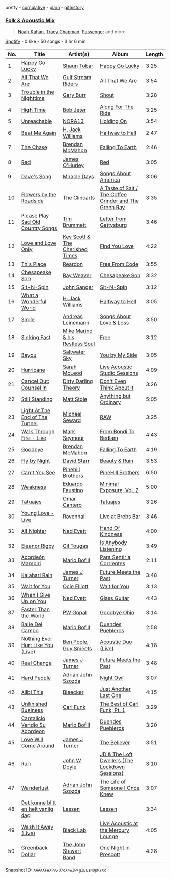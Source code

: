 pretty - [cumulative](/playlists/cumulative/37i9dQZF1EQp62d3Dl7ECY.md) - [plain](/playlists/plain/37i9dQZF1EQp62d3Dl7ECY) - [githistory](https://github.githistory.xyz/mdn522/spotify-playlist-archive/blob/main/playlists/plain/37i9dQZF1EQp62d3Dl7ECY)

### [Folk & Acoustic Mix](https://open.spotify.com/playlist/37i9dQZF1EQp62d3Dl7ECY)

> <a href=spotify:playlist:37i9dQZF1EIXDGo0vWYROm>Noah Kahan</a>, <a href=spotify:playlist:37i9dQZF1EIYJL0ip01fjK>Tracy Chapman</a>, <a href=spotify:playlist:37i9dQZF1EIWQy8RGNgf36>Passenger</a> and more

[Spotify](https://open.spotify.com/user/spotify) - 0 like - 50 songs - 3 hr 6 min

| No. | Title | Artist(s) | Album | Length |
|---|---|---|---|---|
| 1 | [Happy Go Lucky](https://open.spotify.com/track/2jZCCMqlrbZlxn9IvGDrSZ) | [Shaun Tobar](https://open.spotify.com/artist/3fe0Dzd3WNS2InkJgyBfzr) | [Happy Go Lucky](https://open.spotify.com/album/6ud94TvlcXxiC9dFMJ8cUn) | 3:25 |
| 2 | [All That We Are](https://open.spotify.com/track/1X62MaWQ5AVByBew0DVSMD) | [Gulf Stream Riders](https://open.spotify.com/artist/6TI3MqdyEDkfmIR6XJG17n) | [All That We Are](https://open.spotify.com/album/4TXomPFvgFXQi1ygEzQFDI) | 3:54 |
| 3 | [Trouble in the Nighttime](https://open.spotify.com/track/2bYKIfnJEcPnRRbDQdox7J) | [Gary Burr](https://open.spotify.com/artist/5UYgaDsEcf7jd3pqMZDWDo) | [Shout](https://open.spotify.com/album/6HJUtHrJHUoat6R2pQcj6l) | 3:28 |
| 4 | [High Time](https://open.spotify.com/track/4dlqq4kOARdSSJP1DLsYeQ) | [Bob Jeter](https://open.spotify.com/artist/1gVex0NXRD0VFfFFDNf7hA) | [Along For The Ride](https://open.spotify.com/album/6Tq51lxzlm2NkcsVbKhYEu) | 3:25 |
| 5 | [Unreachable](https://open.spotify.com/track/1hwxCYLi3iqFP8PTcqrPqg) | [NORA13](https://open.spotify.com/artist/7MpO5jnnd11cb4ULGiuRCh) | [Holding On](https://open.spotify.com/album/4XaQzrROoMlJVyL1iMOpsT) | 3:54 |
| 6 | [Beat Me Again](https://open.spotify.com/track/2yqaE7kTyfBT9jASRJuVSh) | [H\. Jack Williams](https://open.spotify.com/artist/4vycIY7ZWTfqewIY7BDDe1) | [Halfway to Hell](https://open.spotify.com/album/2Qi2RZeyOqg6s5rXEbm4iG) | 2:47 |
| 7 | [The Chase](https://open.spotify.com/track/3NxJWZp2PSUfXQHfYXnrBg) | [Brendan McMahon](https://open.spotify.com/artist/3sprarcbI7N567HpbfoYi3) | [Falling To Earth](https://open.spotify.com/album/778czpKh0DGSYPGA9qlIEW) | 2:46 |
| 8 | [Red](https://open.spotify.com/track/249ChEWzlApN45cOkembUY) | [James O'Hurley](https://open.spotify.com/artist/5PPszwO5CjC0UoqK2sKCtL) | [Red](https://open.spotify.com/album/1czjboSzBuZ5RHMRwVwTAw) | 3:05 |
| 9 | [Dave's Song](https://open.spotify.com/track/1phwm9yy3GodTsKJICgCAW) | [Miracle Days](https://open.spotify.com/artist/2guDmQ4iWxy7xMff62PCEB) | [Songs About America](https://open.spotify.com/album/0TAXHlkdVpvj9pEwBVb7Pj) | 3:06 |
| 10 | [Flowers by the Roadside](https://open.spotify.com/track/22iXxSnJG1rvHMpaudopRG) | [The Clincarts](https://open.spotify.com/artist/23pLLSoYvxzgzo5LpywSlY) | [A Taste of Salt / The Coffee Grinder and The Green Ray](https://open.spotify.com/album/4hsrE7aUhz3uiRTpUZknaD) | 3:35 |
| 11 | [Please Play Sad Old Country Songs](https://open.spotify.com/track/458vIDn9wYcdwbdferVlhv) | [Tim Brummett](https://open.spotify.com/artist/4jHngErbEMvXoJyev6lMlY) | [Letter from Gettysburg](https://open.spotify.com/album/6yxhc6bRrTmbFvL85QJVdP) | 3:46 |
| 12 | [Love and Love Only](https://open.spotify.com/track/3s9iaUW7pw7wh0qD58reLD) | [Kev Scott & The Cherished Times](https://open.spotify.com/artist/5xbtTw2k2ei87C4pWRZXus) | [Find You Love](https://open.spotify.com/album/1yWAf0awIEb45EhBUjOxhK) | 4:22 |
| 13 | [This Place](https://open.spotify.com/track/3MDaK4U8ahrANxBXofCP9g) | [Reardon](https://open.spotify.com/artist/6ggqm3mwhSOAQeE5pQOZa2) | [Free From Code](https://open.spotify.com/album/1WPeAbl1yUQQ3I2ces5M6P) | 3:55 |
| 14 | [Chesapeake Son](https://open.spotify.com/track/0ohtg2oj6NGC7QrGPNG2qa) | [Ray Weaver](https://open.spotify.com/artist/4e4UYKPkQ1BgclZST7aJK7) | [Chesapeake Son](https://open.spotify.com/album/4CTzIFJ3ST7y2JY7yoLXof) | 3:32 |
| 15 | [Sit\-N\-Spin](https://open.spotify.com/track/1gm6ZoBCUzHfWiIlxsNH9O) | [John Sanger](https://open.spotify.com/artist/7nsam9cfgzWOac5Z5aG1ro) | [Sit\-N\-Spin](https://open.spotify.com/album/3Jp3iYtGMVlySie1WcpPZQ) | 3:12 |
| 16 | [What a Wonderful World](https://open.spotify.com/track/0iE4bD6GGxjfTmozAULqVF) | [H\. Jack Williams](https://open.spotify.com/artist/4vycIY7ZWTfqewIY7BDDe1) | [Halfway to Hell](https://open.spotify.com/album/2Qi2RZeyOqg6s5rXEbm4iG) | 3:05 |
| 17 | [Smile](https://open.spotify.com/track/2n73zlUV6JJzjgHq6ZyQYu) | [Andreas Leinemann](https://open.spotify.com/artist/4NvhQKDi1T0Q65Qvx5EMfQ) | [Songs About Love & Loss](https://open.spotify.com/album/48klS820HeZVrPulMQDr4N) | 3:50 |
| 18 | [Sinking Fast](https://open.spotify.com/track/4I7WiB6E7fIkQyk7jvCN0Y) | [Mike Marino & his Restless Soul](https://open.spotify.com/artist/6CWGVIFfIaatEqFtRhHmwj) | [Free](https://open.spotify.com/album/3BEuRCZVFaBQEcfjIqDvwA) | 3:12 |
| 19 | [Bayou](https://open.spotify.com/track/25p562FGokgJJtSYK57X7y) | [Saltwater Sky](https://open.spotify.com/artist/2zrFDKAj4OfDCCPoA73fnD) | [You by My Side](https://open.spotify.com/album/2zrOw46cFNT2SHAkxFQSum) | 3:05 |
| 20 | [Hurricane](https://open.spotify.com/track/13V1JRbr55eLumaPCHyY7T) | [Sarah McLeod](https://open.spotify.com/artist/7bIYFyhnGYw8A4kUsGtQl0) | [Live Acoustic Studio Sessions](https://open.spotify.com/album/6jufexK9PzmAaMkHawYdHn) | 4:09 |
| 21 | [Cancel Out: Counsel In](https://open.spotify.com/track/1MnD7VwrpPPCklfB4IwtGc) | [Dirty Darling Theory](https://open.spotify.com/artist/2sXT01QRKdHPGiWddcEUOo) | [Don't Even Think About It](https://open.spotify.com/album/1bIrJ4rHrl6VToJDZpPThm) | 3:26 |
| 22 | [Still Standing](https://open.spotify.com/track/3snqmM94dowjOnqqkvWlIA) | [Matt Stole](https://open.spotify.com/artist/36Rsf6crNnjaBAW65jIfdd) | [Anything but Ordinary](https://open.spotify.com/album/7lc5G1qWdaOfQz8odt05gJ) | 5:05 |
| 23 | [Light At The End of The Tunnel](https://open.spotify.com/track/7JyyLm2bUeEEKdWSstEFZq) | [Michael Seward](https://open.spotify.com/artist/7ed0NYt0JXzh3s0I9ZvHjT) | [RAW](https://open.spotify.com/album/5IDPKnaurbiIO6XX347RDZ) | 3:25 |
| 24 | [Walk Through Fire \- Live](https://open.spotify.com/track/1e3dDlwrKdnIUrDYXNjODz) | [Mark Seymour](https://open.spotify.com/artist/5UXUbd8g8qyf5yvrAo6ysS) | [From Bondi To Bedlam](https://open.spotify.com/album/6HpP10uD0XUAjQNNBRGDEl) | 4:43 |
| 25 | [Goodbye](https://open.spotify.com/track/52yaddwqcyg1IPjmOm2FmW) | [Brendan McMahon](https://open.spotify.com/artist/3sprarcbI7N567HpbfoYi3) | [Falling To Earth](https://open.spotify.com/album/778czpKh0DGSYPGA9qlIEW) | 4:19 |
| 26 | [Fly by Night](https://open.spotify.com/track/5j8EIU6fsfsOk6F4pgvjaN) | [David Starr](https://open.spotify.com/artist/6PJuDsfOF3dpzVpdrUIRw1) | [Beauty & Ruin](https://open.spotify.com/album/22f2PwCpdkK6JkYRrZ3lC0) | 3:53 |
| 27 | [Can't You See](https://open.spotify.com/track/1rSBfBU0S2ye6s5r9hD1Ye) | [Pinehill Brothers](https://open.spotify.com/artist/07dIhG95GcU8f1rqHRWNeb) | [PineHill Brothers](https://open.spotify.com/album/5YVsHdg4ylrQ5wmYBzE8Wr) | 6:50 |
| 28 | [Weakness](https://open.spotify.com/track/1lvaUyhjDibtW1zaDqYfQ2) | [Eduardo Faustino](https://open.spotify.com/artist/2c2f83EznaO5EQ9BOUYzPE) | [Minimal Exposure, Vol\. 2](https://open.spotify.com/album/54KTEnoBtUh8WzK8IbPnyf) | 5:00 |
| 29 | [Tatuajes](https://open.spotify.com/track/1vqn45UeZymT7dWiufMI3f) | [Omar Cantero](https://open.spotify.com/artist/3sc9cUvLGYvQnMoFzHHWAj) | [Tatuajes](https://open.spotify.com/album/732jVA9wJEXkzLlvfp98dL) | 3:26 |
| 30 | [Young Love \- Live](https://open.spotify.com/track/1qjBQkQMJwitlyxNwrVG7D) | [Ravenhall](https://open.spotify.com/artist/01WCH9vN3XCuwfwQhu6Ffj) | [Live at Brebs Bar](https://open.spotify.com/album/2Ceq8t1lh2KfMX1VBjfLUL) | 3:46 |
| 31 | [All Nighter](https://open.spotify.com/track/7l3vK0U6BvUz4srF5Nidmm) | [Ned Evett](https://open.spotify.com/artist/4sTnzYrsZhAOGNyGcejcC4) | [Hand Of Kindness](https://open.spotify.com/album/1ndt0TK8NdDQXFsWtgkogK) | 4:00 |
| 32 | [Eleanor Rigby](https://open.spotify.com/track/2hMkqJnG58lmLUVuZLrukH) | [Gil Tougas](https://open.spotify.com/artist/6nl3q6zZMpI7bnpblf8vI1) | [Is Anybody Listening](https://open.spotify.com/album/6og8qce8pepWve2e7Dhyex) | 3:49 |
| 33 | [Acordeón Mambiri](https://open.spotify.com/track/2DIlL8dQENfYaLG7quFVXY) | [Mario Bofill](https://open.spotify.com/artist/0WZW3Jl8eZw8AWxBLrtfD7) | [Para Sentir a Corrientes](https://open.spotify.com/album/75YjnSF3X4xajLqSAi68OM) | 2:11 |
| 34 | [Kalahari Rain](https://open.spotify.com/track/292X94k9Hj0MpIu15JjQv3) | [James J Turner](https://open.spotify.com/artist/1GgzO5sFhj009vKhy1hnaB) | [Future Meets the Past](https://open.spotify.com/album/7ufbP5BKUfVLuqlRZp22uR) | 3:48 |
| 35 | [Wait for You](https://open.spotify.com/track/4du1sHf5pUhdEEwqtmOAi2) | [Ocie Elliott](https://open.spotify.com/artist/5jbk18C7YXRcEZxUWPJCyT) | [Wait for You](https://open.spotify.com/album/5gwPi5CboubcqSV8pFQfDj) | 3:13 |
| 36 | [When I Give Up on You](https://open.spotify.com/track/0ymcBLiQZ6sVps0aWHL4kX) | [Ned Evett](https://open.spotify.com/artist/4sTnzYrsZhAOGNyGcejcC4) | [Glass Guitar](https://open.spotify.com/album/6edD1XgA8zD3O1OUcmdlrI) | 4:43 |
| 37 | [Faster Than the World](https://open.spotify.com/track/3EiOPy7DuotIXLHPGlKdHX) | [PW Gopal](https://open.spotify.com/artist/1dQ9SlJrEShdJ4cFAEsusk) | [Goodbye Ohio](https://open.spotify.com/album/6MC3fffDJltgrASSkvl4Jc) | 3:14 |
| 38 | [Baile Del Campo](https://open.spotify.com/track/0Vn6JPTWhvMACuj1FoNNgd) | [Mario Bofill](https://open.spotify.com/artist/0WZW3Jl8eZw8AWxBLrtfD7) | [Duendes Puebleros](https://open.spotify.com/album/5Y0XgeRdlZ4KxPXtikSKiI) | 2:58 |
| 39 | [Nothing Ever Hurt Like You \(Live\)](https://open.spotify.com/track/5LzynJdX8LfOXh1Ifl84Fi) | [Ben Poole](https://open.spotify.com/artist/3MQuQtVNJG9SchM1l2CTm3), [Guy Smeets](https://open.spotify.com/artist/63KeuRN4lSiBL7Kby4Gt9e) | [Acoustic Duo \(Live\)](https://open.spotify.com/album/74i8hDqV6Vg1DWD5n2Pxib) | 4:18 |
| 40 | [Real Change](https://open.spotify.com/track/4zbcRP7SD1Bxm5zwda6NcZ) | [James J Turner](https://open.spotify.com/artist/1GgzO5sFhj009vKhy1hnaB) | [Future Meets the Past](https://open.spotify.com/album/7ufbP5BKUfVLuqlRZp22uR) | 3:48 |
| 41 | [Hard People](https://open.spotify.com/track/2fhRS4D8IyfNSt3GeA6WQQ) | [Adrian John Szozda](https://open.spotify.com/artist/0paiMo4ERKTXOncT7Liq3V) | [Night Owl](https://open.spotify.com/album/0XnVW1mFIuppaP11ldPkR9) | 3:07 |
| 42 | [Alibi This](https://open.spotify.com/track/6Ce9Wc2x3C1xlYcCSHmGNB) | [Bleecker](https://open.spotify.com/artist/31TrnLld8PLUTpHWyr43Uc) | [Just Another Last One](https://open.spotify.com/album/4GPWmj34Wbk9FfzboaRrxm) | 4:15 |
| 43 | [Unfinished Business](https://open.spotify.com/track/1fZrTIoztyQyfYGfQuganL) | [Carl Funk](https://open.spotify.com/artist/0b5M6j3xHN6JutTaSRItS5) | [The Best of Carl Funk, Pt\. 1](https://open.spotify.com/album/4WEPua83THiBocFyxWInVl) | 3:29 |
| 44 | [Cantalicio Vendio Su Acordeon](https://open.spotify.com/track/1NFnvhw2YB72d2n99zyWgp) | [Mario Bofill](https://open.spotify.com/artist/0WZW3Jl8eZw8AWxBLrtfD7) | [Duendes Puebleros](https://open.spotify.com/album/5Y0XgeRdlZ4KxPXtikSKiI) | 3:20 |
| 45 | [Love Will Come Around](https://open.spotify.com/track/7lMARtl0aAzBTNg2EpQGVD) | [James J Turner](https://open.spotify.com/artist/1GgzO5sFhj009vKhy1hnaB) | [The Believer](https://open.spotify.com/album/2jhfWB7RxsOVo3SjxOAYkS) | 3:51 |
| 46 | [Run](https://open.spotify.com/track/4o0FWf4GBUOVZniDQKh1QM) | [John W Doyle](https://open.spotify.com/artist/07zbevAJXXSyLOmhoWf1SC) | [JD & The Loft Dwellers \(The Lockdown Sessions\)](https://open.spotify.com/album/5hI6OFcEf5om8oIXToyuZj) | 3:10 |
| 47 | [Wanderlust](https://open.spotify.com/track/1lvCP5a35V7SxKWbdI5RKn) | [Adrian John Szozda](https://open.spotify.com/artist/0paiMo4ERKTXOncT7Liq3V) | [The Life of Someone I Once Knew](https://open.spotify.com/album/4h0GwGx7rFcUPuptlzLi0G) | 3:07 |
| 48 | [Det kunne blitt en helt vanlig dag](https://open.spotify.com/track/4jcNA6PMzGJhb7WYJdjWKg) | [Lassen](https://open.spotify.com/artist/2gENU4arz28D99OM9yQd8x) | [Lassen](https://open.spotify.com/album/1vlWellEW6OVC72ad88rUI) | 3:34 |
| 49 | [Wash It Away \(Live\)](https://open.spotify.com/track/2EKAv5O2cM2LksepbmaZ7X) | [Black Lab](https://open.spotify.com/artist/0xccdX954kn4RxZypGF7KH) | [Live Acoustic at the Mercury Lounge](https://open.spotify.com/album/6Ag4vzt8bSZFFszdTcDIgH) | 4:05 |
| 50 | [Greenback Dollar](https://open.spotify.com/track/1JdHxtThJjrq6nL310La79) | [The John Stewart Band](https://open.spotify.com/artist/6HC4BKkh0AQttLiKzWtX16) | [One Night in Prescott](https://open.spotify.com/album/6GRlbXFPK2DXhFqXC18Rhi) | 4:28 |

Snapshot ID: `AAAAAFWXPv/U7oX4wIw+gIBL1NOpRYXc`
